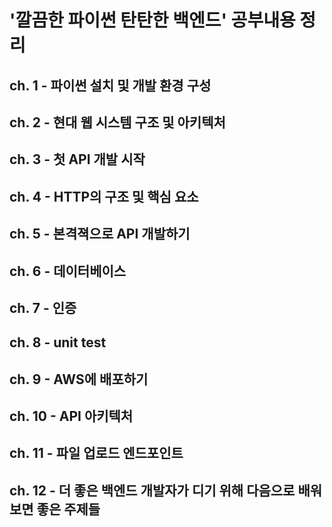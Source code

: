 # '깔끔한 파이썬 탄탄한 백엔드' 공부내용 정리

## ch. 1 - 파이썬 설치 및 개발 환경 구성
## ch. 2 - 현대 웹 시스템 구조 및 아키텍처
## ch. 3 - 첫 API 개발 시작
## ch. 4 - HTTP의 구조 및 핵심 요소
## ch. 5 - 본격젹으로 API 개발하기
## ch. 6 - 데이터베이스
## ch. 7 - 인증
## ch. 8 - unit test
## ch. 9 - AWS에 배포하기
## ch. 10 - API 아키텍처
## ch. 11 - 파일 업로드 엔드포인트
## ch. 12 - 더 좋은 백엔드 개발자가 디기 위해 다음으로 배워 보면 좋은 주제들
